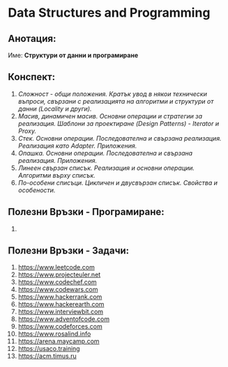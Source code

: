 # Data Structures and Programming



## Анотация:

Име: **Структури от данни и програмиране**



## Конспект:

1. *Сложност - общи положения. Кратък увод в някои технически въпроси, свързани с реализацията на алгоритми и структури от данни (Locality и други).*
2. *Масив, динамичен масив. Основни операции и стратегии за реализация. Шаблони за проектиране (Design Patterns) - Iterator и Proxy.*
3. *Стек. Основни операции. Последователна и свързана реализация. Реализация като Adapter. Приложения.*
4. *Опашка. Основни операции. Последователна и свързана реализация. Приложения.*
5. *Линеен свързан списък. Реализация и основни операции. Алгоритми върху списък.*
6. *По-особени списъци. Цикличен и двусвързан списък. Свойства и особености.*


## Полезни Връзки - Програмиране:

1. 


## Полезни Връзки - Задачи:

1. https://www.leetcode.com
2. https://www.projecteuler.net
3. https://www.codechef.com
4. https://www.codewars.com
5. https://www.hackerrank.com
6. https://www.hackerearth.com
7. https://www.interviewbit.com
8. https://www.adventofcode.com
9. https://www.codeforces.com
10. https://www.rosalind.info
11. https://arena.maycamp.com
12. https://usaco.training
13. https://acm.timus.ru
